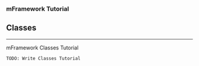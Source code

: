 ### mFramework Tutorial
## Classes
----

mFramework Classes Tutorial

    TODO: Write Classes Tutorial